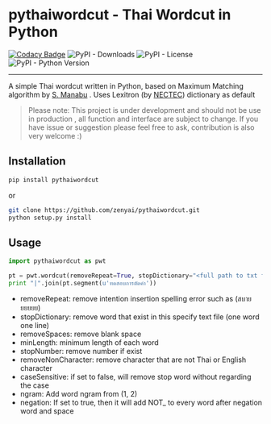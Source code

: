 # pythaiwordcut - Thai Wordcut in Python

[![Codacy Badge](https://api.codacy.com/project/badge/Grade/c4cb39daa5a54ffd9c1a797072e0f6d2)](https://www.codacy.com/app/narongdejsrn/pythaiwordcut?utm_source=github.com&amp;utm_medium=referral&amp;utm_content=narongdejsrn/pythaiwordcut&amp;utm_campaign=Badge_Grade)
![PyPI - Downloads](https://img.shields.io/pypi/dm/pythaiwordcut.svg)
![PyPI - License](https://img.shields.io/pypi/l/pythaiwordcut.svg)
![PyPI - Python Version](https://img.shields.io/pypi/pyversions/pythaiwordcut.svg)

-----

A simple Thai wordcut written in Python, based on Maximum Matching algorithm by [S. Manabu](http://www.aclweb.org/anthology/E14-4016)
. Uses Lexitron (by [NECTEC](http://www.sansarn.com/lexto/license-lexitron.php)) dictionary as default

> Please note: This project is under development and should not be use in production , all function and interface are subject to change. If you have issue or suggestion please feel free to ask, contribution is also very welcome :)

## Installation

```bash
pip install pythaiwordcut
```

or

```bash
git clone https://github.com/zenyai/pythaiwordcut.git
python setup.py install
```

## Usage

```python
import pythaiwordcut as pwt

pt = pwt.wordcut(removeRepeat=True, stopDictionary="<full path to txt file>", removeSpaces=True, minLength=1, stopNumber=False, removeNonCharacter=False, caseSensitive=True, ngram=(1, 2), negation=False)
print "|".join(pt.segment(u'ทดสอบการตัดคำ'))
```

  * removeRepeat: remove intention insertion spelling error such as (สบายยยยยย)
  * stopDictionary: remove word that exist in this specify text file (one word one line)
  * removeSpaces: remove blank space
  * minLength: minimum length of each word
  * stopNumber: remove number if exist
  * removeNonCharacter: remove character that are not Thai or English character
  * caseSensitive: if set to false, will remove stop word without regarding the case
  * ngram: Add word ngram from (1, 2)
  * negation: If set to true, then it will add NOT_ to every word after negation word and space

